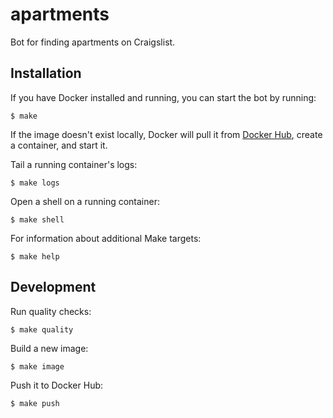 # apartments

Bot for finding apartments on Craigslist.

## Installation

If you have Docker installed and running, you can start the bot by running:

```
$ make
```

If the image doesn't exist locally, Docker will pull it from [Docker Hub](https://hub.docker.com/r/rlucioni/apartments/), create a container, and start it.

Tail a running container's logs:

```
$ make logs
```

Open a shell on a running container:

```
$ make shell
```

For information about additional Make targets:

```
$ make help
```

## Development

Run quality checks:

```
$ make quality
```

Build a new image:

```
$ make image
```

Push it to Docker Hub:

```
$ make push
```
